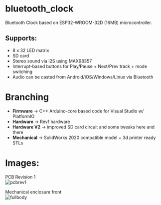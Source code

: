 # bluetooth_clock
Bluetooth Clock based on ESP32-WROOM-32D (16MB) microcontroller.

## Supports:
* 8 x 32 LED matrix
* SD card 
* Stereo sound via I2S using MAX98357
* Interrupt-based buttons for Play/Pause + Next/Prev track + mode switching
* Audio can be casted from Android/iOS/Windows/Linux via Bluetooth

# Branching
* **Firmware** -> C++ Arduino-core based code for Visual Studio w/ PlatformIO
* **Hardware** -> Rev1 hardware
* **Hardware V2** -> improved SD card circuit and some tweaks here and there
* **Mechanical** -> SolidWorks 2020 compatible model + 3d printer ready STLs

# Images:
PCB Revision 1 \
![pcbrev1](pcb_rev_1.png)

Mechanical enclosure front \
![fullbody](bluetooth_clock.jpg)
